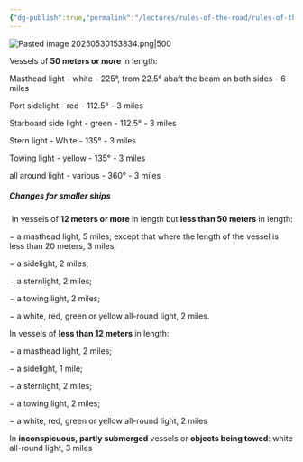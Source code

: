 ```yaml
---
{"dg-publish":true,"permalink":"/lectures/rules-of-the-road/rules-of-the-road-index/rule-22-visibility-of-lights/","created":"2025-05-27T18:49:31.772-04:00","updated":"2025-05-30T15:38:58.811-04:00"}
---
```


![Pasted image 20250530153834.png|500](/img/user/attachments/Pasted%20image%2020250530153834.png)


Vessels of **50 meters or more** in length:

Masthead light - white - 225°, from 22.5° abaft the beam on both sides - 6 miles

Port sidelight - red - 112.5° - 3 miles

Starboard side light - green - 112.5° - 3 miles

Stern light - White - 135° - 3 miles

Towing light - yellow - 135° - 3 miles

all around light - various - 360° - 3 miles

##### Changes for smaller ships

 In vessels of **12 meters or more** in length but **less than 50 meters** in length:

− a masthead light, 5 miles; except that where the length of the vessel is less than 20 meters, 3 miles;

− a sidelight, 2 miles;

− a sternlight, 2 miles;

− a towing light, 2 miles;

− a white, red, green or yellow all-round light, 2 miles.

In vessels of **less than 12 meters** in length:

− a masthead light, 2 miles;

− a sidelight, 1 mile;

− a sternlight, 2 miles;

− a towing light, 2 miles;

− a white, red, green or yellow all-round light, 2 miles



In **inconspicuous, partly submerged** vessels or **objects being towed**:
white all-round light, 3 miles